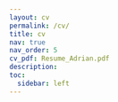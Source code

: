 ```yaml
---
layout: cv
permalink: /cv/
title: cv
nav: true
nav_order: 5
cv_pdf: Resume_Adrian.pdf
description: 
toc:
  sidebar: left
---
```

